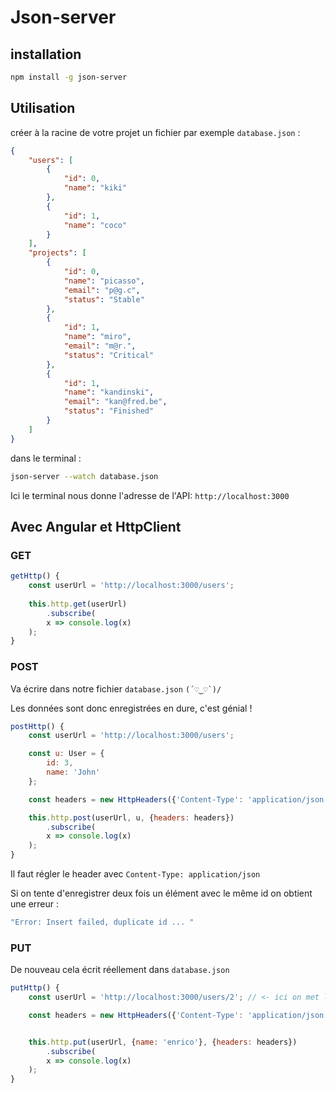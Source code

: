 # Json-server

## installation

```bash
npm install -g json-server
```

## Utilisation

créer à la racine de votre projet un fichier par exemple `database.json` :

```json
{
    "users": [
        {
            "id": 0,
            "name": "kiki"
        },
        {
            "id": 1,
            "name": "coco"
        }
    ],
    "projects": [
        {
            "id": 0,
            "name": "picasso",
            "email": "p@g.c",
            "status": "Stable"
        },
        {
            "id": 1,
            "name": "miro",
            "email": "m@r.",
            "status": "Critical"
        },
        {
            "id": 1,
            "name": "kandinski",
            "email": "kan@fred.be",
            "status": "Finished"
        }
    ]
}
```

dans le terminal :

```bash
json-server --watch database.json
```

Ici le terminal nous donne l'adresse de l'API: `http://localhost:3000`

## Avec Angular et HttpClient

### GET

```js
getHttp() {
    const userUrl = 'http://localhost:3000/users';
    
    this.http.get(userUrl)
        .subscribe(
        x => console.log(x)
    );
}
```

### POST

Va écrire dans notre fichier `database.json` ```(´♡‿♡`)/```

Les données sont donc enregistrées en dure, c'est génial !

```js
postHttp() {
    const userUrl = 'http://localhost:3000/users';

    const u: User = {
        id: 3,
        name: 'John'
    };

    const headers = new HttpHeaders({'Content-Type': 'application/json'});

    this.http.post(userUrl, u, {headers: headers})
        .subscribe(
        x => console.log(x)
    );
}
```

Il faut régler le header avec `Content-Type: application/json`

Si on tente d'enregistrer deux fois un élément avec le même id on obtient une erreur :

```bash
"Error: Insert failed, duplicate id ... "
```

### PUT

De nouveau cela écrit réellement dans `database.json`

```js
putHttp() {
    const userUrl = 'http://localhost:3000/users/2'; // <- ici on met l'id

    const headers = new HttpHeaders({'Content-Type': 'application/json'});


    this.http.put(userUrl, {name: 'enrico'}, {headers: headers})
        .subscribe(
        x => console.log(x)
    );
}
```

